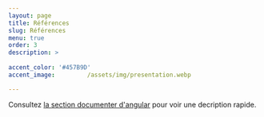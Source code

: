 ```yaml
---
layout: page
title: Références
slug: Références
menu: true
order: 3
description: >
  
accent_color: '#457B9D'
accent_image:         /assets/img/presentation.webp

---
```


Consultez [la section documenter d'angular](../../docs/frontend) pour voir une decription rapide.
